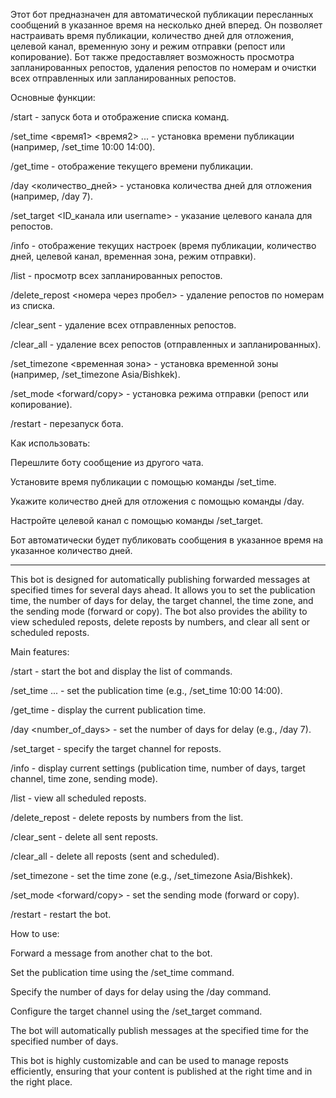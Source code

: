 Этот бот предназначен для автоматической публикации пересланных сообщений в указанное время на несколько дней вперед. Он позволяет настраивать время публикации, количество дней для отложения, целевой канал, временную зону и режим отправки (репост или копирование). Бот также предоставляет возможность просмотра запланированных репостов, удаления репостов по номерам и очистки всех отправленных или запланированных репостов.

Основные функции:

/start - запуск бота и отображение списка команд.

/set_time <время1> <время2> ... - установка времени публикации (например, /set_time 10:00 14:00).

/get_time - отображение текущего времени публикации.

/day <количество_дней> - установка количества дней для отложения (например, /day 7).

/set_target <ID_канала или username> - указание целевого канала для репостов.

/info - отображение текущих настроек (время публикации, количество дней, целевой канал, временная зона, режим отправки).

/list - просмотр всех запланированных репостов.

/delete_repost <номера через пробел> - удаление репостов по номерам из списка.

/clear_sent - удаление всех отправленных репостов.

/clear_all - удаление всех репостов (отправленных и запланированных).

/set_timezone <временная зона> - установка временной зоны (например, /set_timezone Asia/Bishkek).

/set_mode <forward/copy> - установка режима отправки (репост или копирование).

/restart - перезапуск бота.

Как использовать:

Перешлите боту сообщение из другого чата.

Установите время публикации с помощью команды /set_time.

Укажите количество дней для отложения с помощью команды /day.

Настройте целевой канал с помощью команды /set_target.

Бот автоматически будет публиковать сообщения в указанное время на указанное количество дней.

------------------------------------------------------------------------------------------------------

This bot is designed for automatically publishing forwarded messages at specified times for several days ahead. It allows you to set the publication time, the number of days for delay, the target channel, the time zone, and the sending mode (forward or copy). The bot also provides the ability to view scheduled reposts, delete reposts by numbers, and clear all sent or scheduled reposts.

Main features:

/start - start the bot and display the list of commands.

/set_time <time1> <time2> ... - set the publication time (e.g., /set_time 10:00 14:00).

/get_time - display the current publication time.

/day <number_of_days> - set the number of days for delay (e.g., /day 7).

/set_target <channel ID or username> - specify the target channel for reposts.

/info - display current settings (publication time, number of days, target channel, time zone, sending mode).

/list - view all scheduled reposts.

/delete_repost <numbers separated by spaces> - delete reposts by numbers from the list.

/clear_sent - delete all sent reposts.

/clear_all - delete all reposts (sent and scheduled).

/set_timezone <timezone> - set the time zone (e.g., /set_timezone Asia/Bishkek).

/set_mode <forward/copy> - set the sending mode (forward or copy).

/restart - restart the bot.

How to use:

Forward a message from another chat to the bot.

Set the publication time using the /set_time command.

Specify the number of days for delay using the /day command.

Configure the target channel using the /set_target command.

The bot will automatically publish messages at the specified time for the specified number of days.

This bot is highly customizable and can be used to manage reposts efficiently, ensuring that your content is published at the right time and in the right place.

